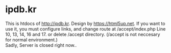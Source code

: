 # ipdb.kr
This is htdocs of http://ipdb.kr. Design by https://html5up.net.
If you want to use it, you must configure links, and change route at /accept/index.php Line 10, 13, 14, 16 and 17. or delete /accept directory. (/accept is not neccesary for normal environment.)
<br>
Sadly, Server is closed right now..
